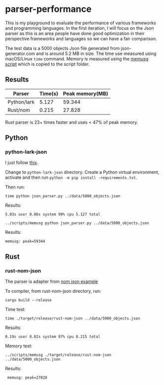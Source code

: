 # parser-performance

This is my playground to evaluate the performance of various frameworks and programming languages. In the first
iteration, I will focus on the Json parser as this is an area people have done good optimization in their
perspective frameworks and languages so we can have a fair comparison.

The test data is a 5000 objects Json file generated from  json-generator.com and is around 5.2 MB in size. The time use measured using
macOS/Linux `time` command. Memory is measured using the [memusg script](https://gist.github.com/netj/526585) which is copied to the script folder.

## Results

| Parser |  Time(s) |  Peak memory(MB) |
|---|---|---|
| Python/lark | 5.127 | 59.344 |
| Rust/nom | 0.215 | 27.828 |

Rust parser is 23+ times faster and uses < 47% of peak memory.
## Python

### python-lark-json

I just follow [this](https://github.com/lark-parser/lark/blob/master/docs/json_tutorial.md).

Change to `python-lark-json` directory. Create a Python virtual environment, activate and then run `python -m pip install -requirements.txt`.

Then run:

```
time python json_parser.py ../data/5000_objects.json
```

Results: 

```
5.03s user 0.06s system 99% cpu 5.127 total
```

```
../scripts/memusg python json_parser.py ../data/5000_objects.json
```

Results:

```
memusg: peak=59344
```

## Rust

### rust-nom-json

The parser is adapter from [nom json example](https://github.com/Geal/nom/blob/main/examples/json.rs)

To compiler, from rust-nom-json directory, run:

```
cargo build --release
```

Time test:

```
time ./target/release/rust-nom-json ../data/5000_objects.json
```

Results:

```
0.19s user 0.02s system 97% cpu 0.215 total
```

Memory test:

```
../scripts/memusg ./target/release/rust-nom-json ../data/5000_objects.json
```

Results:

```
 memusg: peak=27828
```